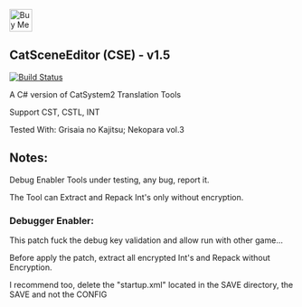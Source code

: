 <a href='https://ko-fi.com/Z8Z231I4Z' target='_blank'><img height='40' style='border:0px;height:40px;' src='https://cdn.ko-fi.com/cdn/kofi1.png?v=2' border='0' alt='Buy Me a Coffee at ko-fi.com' /></a>

## CatSceneEditor (CSE) - v1.5
[![Build Status](https://ci.appveyor.com/api/projects/status/github/marcussacana/catsceneeditor?branch=master&retina=true)](https://ci.appveyor.com/project/marcussacana/catsceneeditor)


A C# version of CatSystem2 Translation Tools

Support CST, CSTL, INT

Tested With: Grisaia no Kajitsu; Nekopara vol.3

## Notes:
Debug Enabler Tools under testing, any bug, report it.

The Tool can Extract and Repack Int's only without encryption.


### Debugger Enabler:
This patch fuck the debug key validation and allow run with other game...

Before apply the patch, extract all encrypted Int's and Repack without Encryption.

I recommend too, delete the "startup.xml" located in the SAVE directory, the SAVE and not the CONFIG
